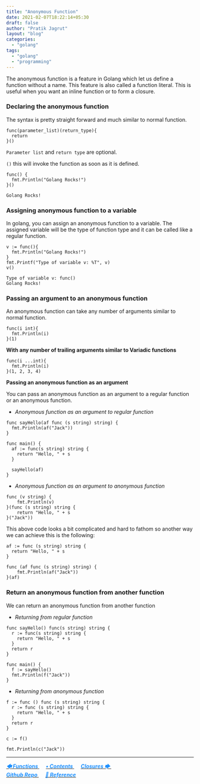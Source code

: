 ```yaml
---
title: "Anonymous Function"
date: 2021-02-07T18:22:14+05:30
draft: false
author: "Pratik Jagrut"
layout: "blog"
categories:
  - "golang"
tags:
  - "golang"
  - "programming"
---
```


The anonymous function is a feature in Golang which let us define a function without a name. This feature is also called a function literal. This is useful when you want an inline function or to form a closure.

### Declaring the anonymous function

The syntax is pretty straight forward and much similar to normal function.

```
func(parameter_list)(return_type){
  return
}()
```
`Parameter list` and `return type` are optional.

`()` this will invoke the function as soon as it is defined.

```
func() {
  fmt.Println("Golang Rocks!")
}()
```
```
Golang Rocks!
```
### Assigning anonymous function to a variable

In golang, you can assign an anonymous function to a variable. The assigned variable will be the type of function type and it can be called like a regular function.

```
v := func(){ 
  fmt.Println("Golang Rocks!") 
}
fmt.Printf("Type of variable v: %T", v)
v() 
```
```
Type of variable v: func()
Golang Rocks!
```

### Passing an argument to an anonymous function

An anonymous function can take any number of arguments similar to normal function.

```
func(i int){
  fmt.Println(i)
}(1)
```

**With any number of trailing arguments similar to Variadic functions**

```
func(i ...int){
  fmt.Println(i)
}(1, 2, 3, 4)
```

**Passing an anonymous function as an argument**

You can pass an anonymous function as an argument to a regular function or an anonymous function.

- *Anonymous function as an argument to regular function*

```
func sayHello(af func (s string) string) {
  fmt.Println(af("Jack"))
}

func main() {
  af := func(s string) string {
    return "Hello, " + s
  }

  sayHello(af)
}
```

- *Anonymous function as an argument to anonymous function*

```
func (v string) {
    fmt.Println(v)
}(func (s string) string {
    return "Hello, " + s
}("Jack"))
```

This above code looks a bit complicated and hard to fathom so another way we can achieve this is the following:

```
af := func (s string) string {
  return "Hello, " + s
}

func (af func (s string) string) {
    fmt.Println(af("Jack"))
}(af)
```

### Return an anonymous function from another function

We can return an anonymous function from another function

- *Returning from regular function*

```
func sayHello() func(s string) string {
  r := func(s string) string {
    return "Hello, " + s
  }
  return r
}

func main() {
  f := sayHello()
  fmt.Println(f("Jack"))
}
```

- *Returning from anonymous function*

```
f := func () func (s string) string {
  r := func (s string) string {
    return "Hello, " + s
  }
  return r
}

c := f()

fmt.Println(c("Jack"))
```

<hr>

<a href="/blog/golang/functions">
  <b style="color:DodgerBlue">
    <i>🡄 Functions</i>
  </b>
</a> &emsp;

<a href="/blog/golang/contents">
  <b style="color:DodgerBlue">
    <i>• Contents</i>
  </b>
</a>  &emsp;

<a href="/blog/golang/closures">
    <b style="color:DodgerBlue">
        <i>Closures 🡆</i>
    </b>
</a>  &emsp;

<br>

<a href="https://github.com/pratikjagrut/go-tutorial" target="_blank">
  <b style="color:DodgerBlue" class="fab fa-github">
    <i>Github Repo</i>
  </b>
</a>  &emsp;

<a href="https://github.com/pratikjagrut/go-tutorial/blob/master/REFERENCE.md" target="_blank">
  <b style="color:DodgerBlue">
    <i>&#128279; Reference</i>
  </b>
</a>